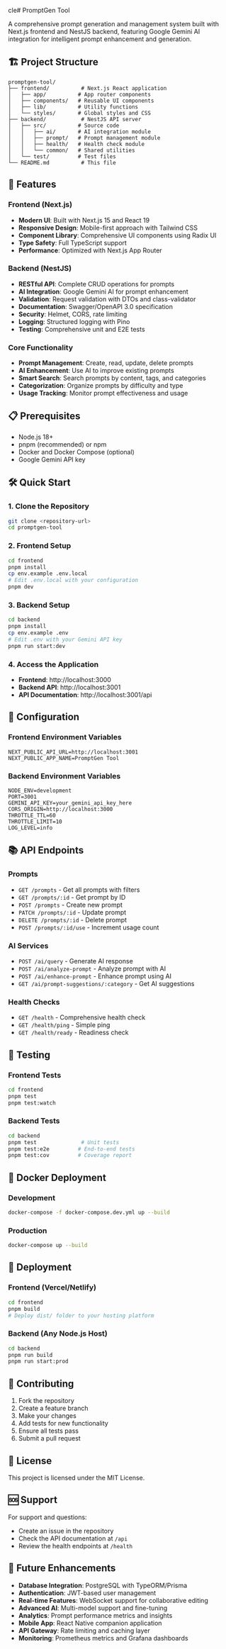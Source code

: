 cle# PromptGen Tool

A comprehensive prompt generation and management system built with Next.js frontend and NestJS backend, featuring Google Gemini AI integration for intelligent prompt enhancement and generation.

## 🏗️ Project Structure

```
promptgen-tool/
├── frontend/          # Next.js React application
│   ├── app/          # App router components
│   ├── components/   # Reusable UI components
│   ├── lib/          # Utility functions
│   └── styles/       # Global styles and CSS
├── backend/           # NestJS API server
│   ├── src/          # Source code
│   │   ├── ai/       # AI integration module
│   │   ├── prompt/   # Prompt management module
│   │   ├── health/   # Health check module
│   │   └── common/   # Shared utilities
│   └── test/         # Test files
└── README.md          # This file
```

## 🚀 Features

### Frontend (Next.js)
- **Modern UI**: Built with Next.js 15 and React 19
- **Responsive Design**: Mobile-first approach with Tailwind CSS
- **Component Library**: Comprehensive UI components using Radix UI
- **Type Safety**: Full TypeScript support
- **Performance**: Optimized with Next.js App Router

### Backend (NestJS)
- **RESTful API**: Complete CRUD operations for prompts
- **AI Integration**: Google Gemini AI for prompt enhancement
- **Validation**: Request validation with DTOs and class-validator
- **Documentation**: Swagger/OpenAPI 3.0 specification
- **Security**: Helmet, CORS, rate limiting
- **Logging**: Structured logging with Pino
- **Testing**: Comprehensive unit and E2E tests

### Core Functionality
- **Prompt Management**: Create, read, update, delete prompts
- **AI Enhancement**: Use AI to improve existing prompts
- **Smart Search**: Search prompts by content, tags, and categories
- **Categorization**: Organize prompts by difficulty and type
- **Usage Tracking**: Monitor prompt effectiveness and usage

## 📋 Prerequisites

- Node.js 18+
- pnpm (recommended) or npm
- Docker and Docker Compose (optional)
- Google Gemini API key

## 🛠️ Quick Start

### 1. Clone the Repository
```bash
git clone <repository-url>
cd promptgen-tool
```

### 2. Frontend Setup
```bash
cd frontend
pnpm install
cp env.example .env.local
# Edit .env.local with your configuration
pnpm dev
```

### 3. Backend Setup
```bash
cd backend
pnpm install
cp env.example .env
# Edit .env with your Gemini API key
pnpm run start:dev
```

### 4. Access the Application
- **Frontend**: http://localhost:3000
- **Backend API**: http://localhost:3001
- **API Documentation**: http://localhost:3001/api

## 🔧 Configuration

### Frontend Environment Variables
```env
NEXT_PUBLIC_API_URL=http://localhost:3001
NEXT_PUBLIC_APP_NAME=PromptGen Tool
```

### Backend Environment Variables
```env
NODE_ENV=development
PORT=3001
GEMINI_API_KEY=your_gemini_api_key_here
CORS_ORIGIN=http://localhost:3000
THROTTLE_TTL=60
THROTTLE_LIMIT=10
LOG_LEVEL=info
```

## 📚 API Endpoints

### Prompts
- `GET /prompts` - Get all prompts with filters
- `GET /prompts/:id` - Get prompt by ID
- `POST /prompts` - Create new prompt
- `PATCH /prompts/:id` - Update prompt
- `DELETE /prompts/:id` - Delete prompt
- `POST /prompts/:id/use` - Increment usage count

### AI Services
- `POST /ai/query` - Generate AI response
- `POST /ai/analyze-prompt` - Analyze prompt with AI
- `POST /ai/enhance-prompt` - Enhance prompt using AI
- `GET /ai/prompt-suggestions/:category` - Get AI suggestions

### Health Checks
- `GET /health` - Comprehensive health check
- `GET /health/ping` - Simple ping
- `GET /health/ready` - Readiness check

## 🧪 Testing

### Frontend Tests
```bash
cd frontend
pnpm test
pnpm test:watch
```

### Backend Tests
```bash
cd backend
pnpm test              # Unit tests
pnpm test:e2e         # End-to-end tests
pnpm test:cov         # Coverage report
```

## 🐳 Docker Deployment

### Development
```bash
docker-compose -f docker-compose.dev.yml up --build
```

### Production
```bash
docker-compose up --build
```

## 🚀 Deployment

### Frontend (Vercel/Netlify)
```bash
cd frontend
pnpm build
# Deploy dist/ folder to your hosting platform
```

### Backend (Any Node.js Host)
```bash
cd backend
pnpm run build
pnpm run start:prod
```

## 🤝 Contributing

1. Fork the repository
2. Create a feature branch
3. Make your changes
4. Add tests for new functionality
5. Ensure all tests pass
6. Submit a pull request

## 📝 License

This project is licensed under the MIT License.

## 🆘 Support

For support and questions:
- Create an issue in the repository
- Check the API documentation at `/api`
- Review the health endpoints at `/health`

## 🔮 Future Enhancements

- **Database Integration**: PostgreSQL with TypeORM/Prisma
- **Authentication**: JWT-based user management
- **Real-time Features**: WebSocket support for collaborative editing
- **Advanced AI**: Multi-model support and fine-tuning
- **Analytics**: Prompt performance metrics and insights
- **Mobile App**: React Native companion application
- **API Gateway**: Rate limiting and caching layer
- **Monitoring**: Prometheus metrics and Grafana dashboards
